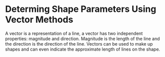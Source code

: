 # Determing Shape Parameters Using Vector Methods
A vector is a representation of a line, a vector has two independent properties: magnitude and direction. Magnitude is the length of the line and the direction is the direction of the line. Vectors can be used to make up shapes and can even indicate the approximate length of lines on the shape.
